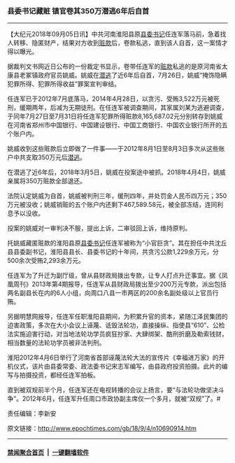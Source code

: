 ### 县委书记藏赃 镇官卷其350万潜逃6年后自首
------------------------

<p>【大纪元2018年09月05日讯】中共河南淮阳县原<a href="http://www.epochtimes.com/gb/tag/%E5%8E%BF%E5%A7%94%E4%B9%A6%E8%AE%B0.html">县委书记</a>任连军落马前，急着找人转移、隐匿财产，结果对方收到<a href="http://www.epochtimes.com/gb/tag/%E8%B5%83%E6%AC%BE.html">赃款</a>后，卷款私逃，直到该人自首，这一案情才得以曝光。</p>
<p>据裁判文书网近日公布的一份裁定书显示，卷带任连军的<a href="http://www.epochtimes.com/gb/tag/%E8%B5%83%E6%AC%BE.html">赃款</a>私逃的是原河南省太康县老冢镇政府官员姚威。姚威在<a href="http://www.epochtimes.com/gb/tag/%E6%BD%9C%E9%80%83.html">潜逃</a>了近6年后自首，7月26日，姚威“掩饰隐瞒犯罪所得、犯罪所得收益”罪案宣判审结。</p>
<p>任连军已于2012年7月底落马，2014年4月28日，以贪污、受贿3,522万元被死刑，缓期两年，后减为无期徒刑。在任连军被调查期间，其家属刘某为逃避调查，于同年7月27日至7月31日将任连军犯罪所得赃款8,165,687.02元分别转存到姚威在河南省郑州市中国银行、中国建设银行、中国工商银行、中国农业银行所开的五个账户内。</p>
<p>姚威收到这些赃款后立即做了一件事——于2012年8月1日至8月3日多次从这些账户中共支取350万元后<a href="http://www.epochtimes.com/gb/tag/%E6%BD%9C%E9%80%83.html">潜逃</a>。</p>
<p>在潜逃了近6年后，2018年3月5日，姚威在投案途中被抓。2018年4月4日，姚威亲属将350万赃款全部退还。</p>
<p>法院认定姚威为自首，姚威被判刑三年，缓刑四年，并处罚金人民币四万元；350万元被没收；姚威销赃的五个账户内还剩下467,589.58元，被全部冻结，连同利息予以没收。</p>
<p>投案的姚威对一审判决不服，提出上诉，二审驳回上诉，维持原判。</p>
<p>托姚威藏匿赃款的淮阳县原<a href="http://www.epochtimes.com/gb/tag/%E5%8E%BF%E5%A7%94%E4%B9%A6%E8%AE%B0.html">县委书记</a>任连军被称为“小官巨贪”。其在担任中共沈丘县县委副书记，淮阳县县长、县委书记的十年间，共贪污公款1,229余万元，分500余次受贿2,293余万元。</p>
<p>任连军为了升迁为副厅级，曾从县财政局拨出专款，让专人打点升迁事宜。据《凤凰周刊》2013年第4期报导，任连军从县财政局拨出至少200万元专款，派出包括两名副县长在内的6人小组，向周口八县一市两区的200余名副处级以上官员行贿。</p>
<p>另据明慧网报导，任连军任职淮阳县期间，为积累升官的资本，紧随江泽民集团的迫害政策，多次在大小会议上诬蔑、诋毁法轮功，直接操纵、指使县“610”、公检法实施迫害行动，对当地法轮功学员疯狂抄家、大肆绑架、酷刑折磨及勒索钱财，相当数量的法轮功学员被非法判刑。</p>
<p>淮阳2012年4月6日举行了河南省首部诬蔑法轮大法的宣传片《幸福进万家》的开机仪式，该片由县委常委、政法委书记宋志军编写，由县政府投资拍摄。此片的编写与拍摄投资，都经任连军拍板。</p>
<p>直到被双规前半个月，任连军还在电视转播的会议上扬言，要“与法轮功做坚决斗争”。2012年6月，任连军升任周口市政协副主席仅一个多月，就被“双规”了。#</p>
<p>责任编辑：李新安</p>

原文链接：http://www.epochtimes.com/gb/18/9/4/n10690914.htm


------------------------
#### [禁闻聚合首页](https://github.com/gfw-breaker/banned-news/blob/master/README.md) &nbsp;|&nbsp;  [一键翻墙软件](https://github.com/gfw-breaker/nogfw/blob/master/README.md)